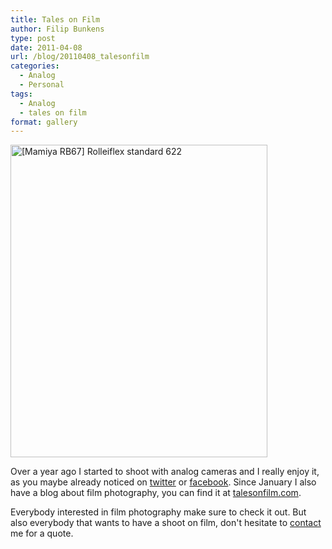 ```yaml
---
title: Tales on Film
author: Filip Bunkens
type: post
date: 2011-04-08
url: /blog/20110408_talesonfilm
categories:
  - Analog
  - Personal
tags:
  - Analog
  - tales on film
format: gallery
---
```

[<img src="http://farm5.static.flickr.com/4094/5414134459_0edfa8ff94.jpg" width="411" height="500" alt="[Mamiya RB67] Rolleiflex standard 622" />][1]

Over a year ago I started to shoot with analog cameras and I really enjoy it, as you maybe already noticed on <a href="http://www.twitter.com/pitslamp" title="PitsLamp on twitter" rel="me">twitter</a> or <a href="http://www.facebook.com/pitslamp" title="PitsLamp Photography on Facebook" rel="me">facebook</a>. Since January I also have a blog about film photography, you can find it at <a href="http://www.talesonfilm.com" title="Tales on film: analog photography is not dead" rel="contact met">talesonfilm.com</a>.

Everybody interested in film photography make sure to check it out. But also everybody that wants to have a shoot on film, don't hesitate to <a href="http://www.pitslamp.com/contact" title="Contact | PitsLamp Photography" rel="me">contact</a> me for a quote.

 [1]: http://www.flickr.com/photos/loneblackrider/5414134459/ "[Mamiya RB67] Rolleiflex standard 622 by PitsLamp photography, on Flickr"
